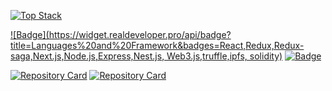 [![Top Stack](https://widget.realdeveloper.pro/api/top?stack=JavaScript,Typescript)](https://github.com/hb707)

[![Badge](https://widget.realdeveloper.pro/api/badge?title=Languages%20and%20Framework&badges=React,Redux,Redux-saga,Next.js,Node.js,Express,Nest.js, Web3.js,truffle,ipfs, solidity)](https://github.com/hb707)
[![Badge](https://widget.realdeveloper.pro/api/badge?title=Database%20and%20DevOps&badges=MySQL,MongoDB,Mongoose,AWS%20EC2,Nginx,AWS%20Route%2053,Git,GitHub,Notion,Slack)](https://github.com/hb707)

[![Repository Card](https://widget.realdeveloper.pro/api/card?user=hb707&repo=Nodejs_team_project2&locale=en)](https://github.com/bitkunst/Nodejs_team_project2)
[![Repository Card](https://widget.realdeveloper.pro/api/card?user=hb707&repo=Dodol-app&locale=en)](https://github.com/hb707/Dodol-app)
